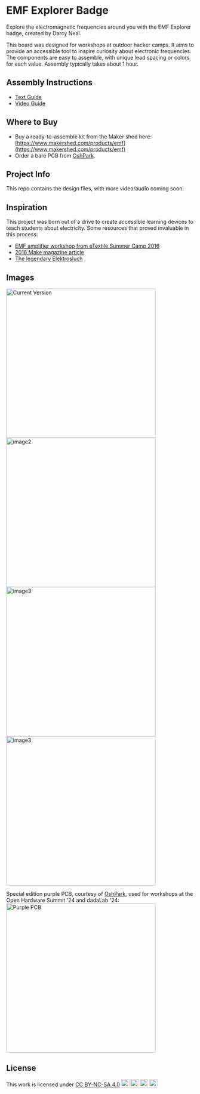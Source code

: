 # EMF Explorer Badge

Explore the electromagnetic frequencies around you with the EMF Explorer badge, created by Darcy Neal.

This board was designed for workshops at outdoor hacker camps. It aims to provide an accessible tool to inspire curiosity about electronic frequencies. The components are easy to assemble, with unique lead spacing or colors for each value. Assembly typically takes about 1 hour. 

## Assembly Instructions
- [Text Guide](https://bit.ly/emf-assembly-guide)
- [Video Guide](https://www.youtube.com/watch?v=RpOQVFWgqNM)

## Where to Buy
- Buy a ready-to-assemble kit from the Maker shed here: [https://www.makershed.com/products/emf](https://www.makershed.com/products/emf)
- Order a bare PCB from [OshPark](https://oshpark.com/shared_projects/bRVDS1Pq).

## Project Info
This repo contains the design files, with more video/audio coming soon. 

## Inspiration
This project was born out of a drive to create accessible learning devices to teach students about electricity.  Some resources that proved invaluable in this process:
- [EMF amplifier workshop from eTextile Summer Camp 2016](https://etextile-summercamp.org/2016/emf/)
- [2016 Make magazine article](https://makezine.com/projects/weekend-project-sample-weird-sounds-electromagnetic-fields)
- [The legendary Elektrosluch](https://github.com/LOM-instruments/Elektrosluch-3/tree/master/hardware)


## Images

<img src="https://github.com/user-attachments/assets/97c9f705-4057-4e2b-ac2d-8a63c415718c" alt="Current Version" width="400"/>

<img src="https://github.com/user-attachments/assets/fa920b69-1fcc-4b35-abb2-a3b843da4749" alt="image2" width="400"/>

<img src="https://github.com/user-attachments/assets/65f03caa-58dd-484f-8f67-02ab02d7dcda*" alt="image3" width="400"/>

<img src="https://github.com/user-attachments/assets/4a4d4a6f-3a35-47c5-bdd7-2e5554a2b9ac" alt="image3" width="400"/>

 
Special edition purple PCB, courtesy of [OshPark](https://oshpark.com), used for workshops at the Open Hardware Summit '24 and dadaLab '24: 
<img src="https://github.com/Drc3p0/EMF-Explorer-Badge/assets/5934416/30ba6286-c251-4429-aaae-bb157a99cee2" alt="Purple PCB" width="400"/>


## License

 <p xmlns:cc="http://creativecommons.org/ns#" >This work is licensed under <a href="https://creativecommons.org/licenses/by-nc-sa/4.0/?ref=chooser-v1" target="_blank" rel="license noopener noreferrer" style="display:inline-block;">CC BY-NC-SA 4.0<img style="height:22px!important;margin-left:3px;vertical-align:text-bottom;" src="https://mirrors.creativecommons.org/presskit/icons/cc.svg?ref=chooser-v1" alt=""><img style="height:22px!important;margin-left:3px;vertical-align:text-bottom;" src="https://mirrors.creativecommons.org/presskit/icons/by.svg?ref=chooser-v1" alt=""><img style="height:22px!important;margin-left:3px;vertical-align:text-bottom;" src="https://mirrors.creativecommons.org/presskit/icons/nc.svg?ref=chooser-v1" alt=""><img style="height:22px!important;margin-left:3px;vertical-align:text-bottom;" src="https://mirrors.creativecommons.org/presskit/icons/sa.svg?ref=chooser-v1" alt=""></a></p> 
